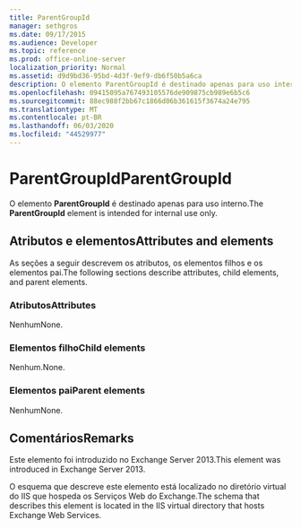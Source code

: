 ```yaml
---
title: ParentGroupId
manager: sethgros
ms.date: 09/17/2015
ms.audience: Developer
ms.topic: reference
ms.prod: office-online-server
localization_priority: Normal
ms.assetid: d9d9bd36-95bd-4d3f-9ef9-db6f50b5a6ca
description: O elemento ParentGroupId é destinado apenas para uso interno.
ms.openlocfilehash: 09415095a767493105576de909875cb989e6b5c6
ms.sourcegitcommit: 88ec988f2bb67c1866d06b361615f3674a24e795
ms.translationtype: MT
ms.contentlocale: pt-BR
ms.lasthandoff: 06/03/2020
ms.locfileid: "44529977"
---
```

# <a name="parentgroupid"></a><span data-ttu-id="fc267-103">ParentGroupId</span><span class="sxs-lookup"><span data-stu-id="fc267-103">ParentGroupId</span></span>

<span data-ttu-id="fc267-104">O elemento **ParentGroupId** é destinado apenas para uso interno.</span><span class="sxs-lookup"><span data-stu-id="fc267-104">The **ParentGroupId** element is intended for internal use only.</span></span> 

## <a name="attributes-and-elements"></a><span data-ttu-id="fc267-105">Atributos e elementos</span><span class="sxs-lookup"><span data-stu-id="fc267-105">Attributes and elements</span></span>

<span data-ttu-id="fc267-106">As seções a seguir descrevem os atributos, os elementos filhos e os elementos pai.</span><span class="sxs-lookup"><span data-stu-id="fc267-106">The following sections describe attributes, child elements, and parent elements.</span></span>
  
### <a name="attributes"></a><span data-ttu-id="fc267-107">Atributos</span><span class="sxs-lookup"><span data-stu-id="fc267-107">Attributes</span></span>

<span data-ttu-id="fc267-108">Nenhum</span><span class="sxs-lookup"><span data-stu-id="fc267-108">None.</span></span>
  
### <a name="child-elements"></a><span data-ttu-id="fc267-109">Elementos filho</span><span class="sxs-lookup"><span data-stu-id="fc267-109">Child elements</span></span>

<span data-ttu-id="fc267-110">Nenhum.</span><span class="sxs-lookup"><span data-stu-id="fc267-110">None.</span></span>
  
### <a name="parent-elements"></a><span data-ttu-id="fc267-111">Elementos pai</span><span class="sxs-lookup"><span data-stu-id="fc267-111">Parent elements</span></span>

<span data-ttu-id="fc267-112">Nenhum</span><span class="sxs-lookup"><span data-stu-id="fc267-112">None.</span></span>
  
## <a name="remarks"></a><span data-ttu-id="fc267-113">Comentários</span><span class="sxs-lookup"><span data-stu-id="fc267-113">Remarks</span></span>

<span data-ttu-id="fc267-114">Este elemento foi introduzido no Exchange Server 2013.</span><span class="sxs-lookup"><span data-stu-id="fc267-114">This element was introduced in Exchange Server 2013.</span></span>
  
<span data-ttu-id="fc267-115">O esquema que descreve este elemento está localizado no diretório virtual do IIS que hospeda os Serviços Web do Exchange.</span><span class="sxs-lookup"><span data-stu-id="fc267-115">The schema that describes this element is located in the IIS virtual directory that hosts Exchange Web Services.</span></span>
  


